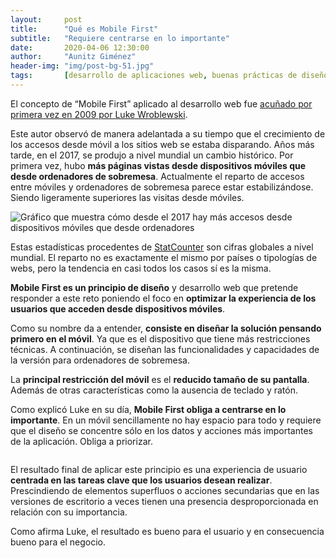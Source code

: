```yaml
---
layout:     post
title:      "Qué es Mobile First"
subtitle:   "Requiere centrarse en lo importante"
date:       2020-04-06 12:30:00
author:     "Aunitz Giménez"
header-img: "img/post-bg-51.jpg"
tags:       [desarrollo de aplicaciones web, buenas prácticas de diseño]
---
```


<p>El concepto de “Mobile First” aplicado al desarrollo web fue <a href="https://www.lukew.com/ff/entry.asp?933" target="_blank" rel="noopener noreferrer">acuñado por primera vez en 2009 por Luke Wroblewski</a>.</p>

<p>Este autor observó de manera adelantada a su tiempo que el crecimiento de los accesos desde móvil a los sitios web se estaba disparando. Años más tarde, en el 2017, se produjo a nivel mundial un cambio histórico. Por primera vez, hubo <strong>más páginas vistas desde dispositivos móviles que desde ordenadores de sobremesa</strong>. Actualmente el reparto de accesos entre móviles y ordenadores de sobremesa parece estar estabilizándose. Siendo ligeramente superiores las visitas desde móviles.</p>

<p><img src="{{ site.baseurl }}/img/que-es-mobile-first-01.png" alt="Gráfico que muestra cómo desde el 2017 hay más accesos desde dispositivos móviles que desde ordenadores"></p>

<p>Estas estadísticas procedentes de <a href="https://gs.statcounter.com/" target="_blank" rel="noopener noreferrer">StatCounter</a> son cifras globales a nivel mundial. El reparto no es exactamente el mismo por países o tipologías de webs, pero la tendencia en casi todos los casos sí es la misma.</p>

<p><strong>Mobile First es un principio de diseño</strong> y desarrollo web que pretende responder a este reto poniendo el foco en <strong>optimizar la experiencia de los usuarios que acceden desde dispositivos móviles</strong>.</p>

<p>Como su nombre da a entender, <strong>consiste en diseñar la solución pensando primero en el móvil</strong>. Ya que es el dispositivo que tiene más restricciones técnicas. A continuación, se diseñan las funcionalidades y capacidades de la versión para ordenadores de sobremesa.</p>

<p>La <strong>principal restricción del móvil</strong> es el <strong>reducido tamaño de su pantalla</strong>. Además de otras características como la ausencia de teclado y ratón.</p>

<p>Como explicó Luke en su día, <strong>Mobile First obliga a centrarse en lo importante</strong>. En un móvil sencillamente no hay espacio para todo y requiere que el diseño se concentre sólo en los datos y acciones más importantes de la aplicación. Obliga a priorizar.</p>

<p><img src="{{ site.baseurl }}/img/que-es-mobile-first-02.jpg" alt=""></p>

<p>El resultado final de aplicar este principio es una experiencia de usuario <strong>centrada en las tareas clave que los usuarios desean realizar</strong>. Prescindiendo de elementos superfluos o acciones secundarias que en las versiones de escritorio a veces tienen una presencia desproporcionada en relación con su importancia.</p>

<p>Como afirma Luke, el resultado es bueno para el usuario y en consecuencia bueno para el negocio.</p>

